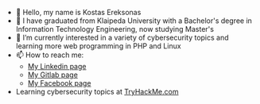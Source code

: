 - 👋 Hello, my name is Kostas Ereksonas
- 👀 I have graduated from Klaipeda University with a Bachelor's degree in Information Technology Engineering, now studying Master's
- 🌱 I’m currently interested in a variety of cybersecurity topics and learning more web programming in PHP and Linux
- 📫 How to reach me:
  - [My Linkedin page](https://www.linkedin.com/in/kostasereksonas/)
  - [My Gitlab page](https://gitlab.com/k.ereksonas/)
  - [My Facebook page](https://www.facebook.com/kostas.ereksonas/)
- Learning cybersecurity topics at [TryHackMe.com](https://tryhackme.com)
